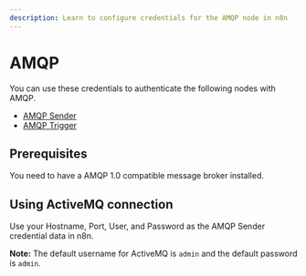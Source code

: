 ```yaml
---
description: Learn to configure credentials for the AMQP node in n8n
---
```


# AMQP

You can use these credentials to authenticate the following nodes with AMQP.
- [AMQP Sender](../../nodes-library/nodes/AMQPSender/README.md)
- [AMQP Trigger](../../nodes-library/trigger-nodes/AMQPTrigger/README.md)

## Prerequisites

You need to have a AMQP 1.0 compatible message broker installed.

## Using ActiveMQ connection

Use your Hostname, Port, User, and Password as the AMQP Sender credential data in n8n.

**Note:** The default username for ActiveMQ is `admin` and the default password is `admin`.
